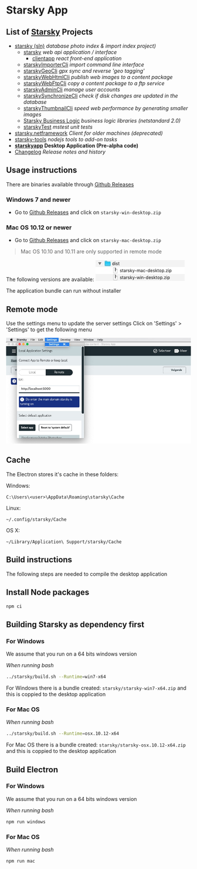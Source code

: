 # Starsky App
## List of [Starsky](../readme.md) Projects
 * [starsky (sln)](../starsky/readme.md) _database photo index & import index project)_
    * [starsky](../starsky/starsky/readme.md) _web api application / interface_
      *  [clientapp](../starsky/starsky/clientapp/readme.md) _react front-end application_
    * [starskyImporterCli](../starsky/starskyimportercli/readme.md)  _import command line interface_
    * [starskyGeoCli](../starsky/starskygeocli/readme.md)  _gpx sync and reverse 'geo tagging'_
    * [starskyWebHtmlCli](../starsky/starskywebhtmlcli/readme.md)  _publish web images to a content package_
    * [starskyWebFtpCli](../starsky/starskywebftpcli/readme.md)  _copy a content package to a ftp service_
    * [starskyAdminCli](../starsky/starskyadmincli/readme.md)  _manage user accounts_
    * [starskySynchronizeCli](../starsky/starskysynchronizecli/readme.md)  _check if disk changes are updated in the database_
    * [starskyThumbnailCli](../starsky/starskythumbnailcli/readme.md)  _speed web performance by generating smaller images_
    * [Starsky Business Logic](../starsky/starskybusinesslogic/readme.md) _business logic libraries (netstandard 2.0)_
    * [starskyTest](../starsky/starskytest/readme.md)  _mstest unit tests_
 * [starsky.netframework](../starsky.netframework/readme.md) _Client for older machines (deprecated)_
 * [starsky-tools](../starsky-tools/readme.md) _nodejs tools to add-on tasks_
 * __[starskyapp](../starskyapp/readme.md) Desktop Application (Pre-alpha code)__
 * [Changelog](../history.md) _Release notes and history_

## Usage instructions

There are binaries available through  [Github Releases](https://github.com/qdraw/starsky/releases/latest/)

### Windows 7 and newer
- Go to [Github Releases](https://github.com/qdraw/starsky/releases/latest/) and click on `starsky-win-desktop.zip`

### Mac OS 10.12 or newer
- Go to [Github Releases](https://github.com/qdraw/starsky/releases/latest/) and click on `starsky-mac-desktop.zip`

> Mac OS 10.10 and 10.11 are only supported in remote mode

The following versions are available:
![Starsky App versions](docs-assets/starskyapp-versions.jpg)

The application bundle can run without installer

## Remote mode

Use the settings menu to update the server settings
Click on 'Settings' > 'Settings' to get the following menu

![Starsky App versions](docs-assets/starskyapp-remote-options-v040.jpg)

## Cache

The Electron stores it's cache in these folders:

Windows:
```
C:\Users\<user>\AppData\Roaming\starsky\Cache
```

Linux:
```
~/.config/starsky/Cache
```

OS X:
```
~/Library/Application\ Support/starsky/Cache
```

## Build instructions

The following steps are needed to compile the desktop application

## Install Node packages
```
npm ci
```

## Building Starsky as dependency first

### For Windows

We assume that you run on a 64 bits windows version

_When running bash_
```bash
../starsky/build.sh --Runtime=win7-x64
```

For Windows there is a bundle created: `starsky/starsky-win7-x64.zip` and this is coppied to the desktop application

### For Mac OS

_When running bash_
```bash
../starsky/build.sh --Runtime=osx.10.12-x64
```

For Mac OS there is a bundle created: `starsky/starsky-osx.10.12-x64.zip` and this is coppied to the desktop application

## Build Electron

### For Windows

We assume that you run on a 64 bits windows version

_When running bash_
```bash
npm run windows
```

### For Mac OS

_When running bash_
```bash
npm run mac
```
